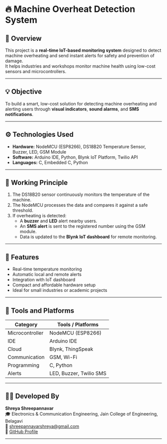 # 🔥 Machine Overheat Detection System

## 📖 Overview
This project is a **real-time IoT-based monitoring system** designed to detect machine overheating and send instant alerts for safety and prevention of damage.  
It helps industries and workshops monitor machine health using low-cost sensors and microcontrollers.

---

## 💡 Objective
To build a smart, low-cost solution for detecting machine overheating and alerting users through **visual indicators**, **sound alarms**, and **SMS notifications**.

---

## ⚙️ Technologies Used
- **Hardware:** NodeMCU (ESP8266), DS18B20 Temperature Sensor, Buzzer, LED, GSM Module  
- **Software:** Arduino IDE, Python, Blynk IoT Platform, Twilio API  
- **Languages:** C, Embedded C, Python  

---

## 🧠 Working Principle
1. The DS18B20 sensor continuously monitors the temperature of the machine.  
2. The NodeMCU processes the data and compares it against a safe threshold.  
3. If overheating is detected:
   - A **buzzer** and **LED** alert nearby users.  
   - An **SMS alert** is sent to the registered number using the GSM module.  
   - Data is updated to the **Blynk IoT dashboard** for remote monitoring.  

---

## 🧩 Features
- Real-time temperature monitoring  
- Automatic local and remote alerts  
- Integration with IoT dashboard  
- Compact and affordable hardware setup  
- Ideal for small industries or academic projects  

---

## 🧰 Tools and Platforms
| Category | Tools / Platforms |
|-----------|------------------|
| Microcontroller | NodeMCU (ESP8266) |
| IDE | Arduino IDE |
| Cloud | Blynk, ThingSpeak |
| Communication | GSM, Wi-Fi |
| Programming | C, Python |
| Alerts | LED, Buzzer, Twilio SMS |

---

## 🧑‍💻 Developed By
**Shreya Shreepannavar**  
🎓 Electronics & Communication Engineering, Jain College of Engineering, Belagavi  
📧 [shreepannavarshreya@gmail.com](mailto:shreepannavarshreya@gmail.com)  
🔗 [GitHub Profile](https://github.com/Shreya-Shreepannavar)

---








